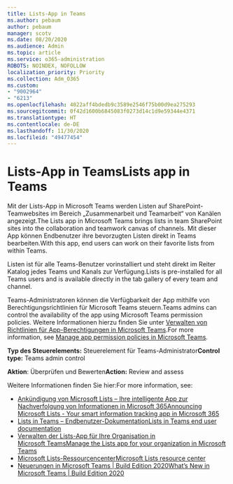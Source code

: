 ```yaml
---
title: Lists-App in Teams
ms.author: pebaum
author: pebaum
manager: scotv
ms.date: 08/20/2020
ms.audience: Admin
ms.topic: article
ms.service: o365-administration
ROBOTS: NOINDEX, NOFOLLOW
localization_priority: Priority
ms.collection: Adm_O365
ms.custom:
- "9002964"
- "6213"
ms.openlocfilehash: 4022aff4bdedb9c3589e2546f75b00d9ea275293
ms.sourcegitcommit: 0f42d1600b6845083f0273d14c1d9e59344e4371
ms.translationtype: HT
ms.contentlocale: de-DE
ms.lasthandoff: 11/30/2020
ms.locfileid: "49477454"
---
```

# <a name="lists-app-in-teams"></a><span data-ttu-id="057f9-102">Lists-App in Teams</span><span class="sxs-lookup"><span data-stu-id="057f9-102">Lists app in Teams</span></span>

<span data-ttu-id="057f9-103">Mit der Lists-App in Microsoft Teams werden Listen auf SharePoint-Teamwebsites im Bereich „Zusammenarbeit und Teamarbeit“ von Kanälen angezeigt.</span><span class="sxs-lookup"><span data-stu-id="057f9-103">The Lists app in Microsoft Teams brings lists in team SharePoint sites into the collaboration and teamwork canvas of channels.</span></span> <span data-ttu-id="057f9-104">Mit dieser App können Endbenutzer ihre bevorzugten Listen direkt in Teams bearbeiten.</span><span class="sxs-lookup"><span data-stu-id="057f9-104">With this app, end users can work on their favorite lists from within Teams.</span></span>

<span data-ttu-id="057f9-105">Listen ist für alle Teams-Benutzer vorinstalliert und steht direkt im Reiter Katalog jedes Teams und Kanals zur Verfügung.</span><span class="sxs-lookup"><span data-stu-id="057f9-105">Lists is pre-installed for all Teams users and is available directly in the tab gallery of every team and channel.</span></span>

<span data-ttu-id="057f9-106">Teams-Administratoren können die Verfügbarkeit der App mithilfe von Berechtigungsrichtlinien für Microsoft Teams steuern.</span><span class="sxs-lookup"><span data-stu-id="057f9-106">Teams admins can control the availability of the app using Microsoft Teams permission policies.</span></span> <span data-ttu-id="057f9-107">Weitere Informationen hierzu finden Sie unter [Verwalten von Richtlinien für App-Berechtigungen in Microsoft Teams](https://docs.microsoft.com/microsoftteams/teams-app-permission-policies).</span><span class="sxs-lookup"><span data-stu-id="057f9-107">For more information, see [Manage app permission policies in Microsoft Teams](https://docs.microsoft.com/microsoftteams/teams-app-permission-policies).</span></span>

<span data-ttu-id="057f9-108">**Typ des Steuerelements:** Steuerelement für Teams-Administrator</span><span class="sxs-lookup"><span data-stu-id="057f9-108">**Control type:**  Teams admin control</span></span>  

<span data-ttu-id="057f9-109">**Aktion**: Überprüfen und Bewerten</span><span class="sxs-lookup"><span data-stu-id="057f9-109">**Action:**  Review and assess</span></span>

<span data-ttu-id="057f9-110">Weitere Informationen finden Sie hier:</span><span class="sxs-lookup"><span data-stu-id="057f9-110">For more information, see:</span></span>

- [<span data-ttu-id="057f9-111">Ankündigung von Microsoft Lists – Ihre intelligente App zur Nachverfolgung von Informationen in Microsoft 365</span><span class="sxs-lookup"><span data-stu-id="057f9-111">Announcing Microsoft Lists - Your smart information tracking app in Microsoft 365</span></span>](https://techcommunity.microsoft.com/t5/microsoft-365-blog/announcing-microsoft-lists-your-smart-information-tracking-app/ba-p/1372233)
- [<span data-ttu-id="057f9-112">Lists in Teams – Endbenutzer-Dokumentation</span><span class="sxs-lookup"><span data-stu-id="057f9-112">Lists in Teams end user documentation</span></span>](https://support.microsoft.com/office/get-started-with-lists-in-microsoft-taeams-c971e46b-b36c-491b-9c35-efeddd0297db)
- [<span data-ttu-id="057f9-113">Verwalten der Lists-App für Ihre Organisation in Microsoft Teams</span><span class="sxs-lookup"><span data-stu-id="057f9-113">Manage the Lists app for your organization in Microsoft Teams</span></span>](https://docs.microsoft.com/microsoftteams/manage-lists-app)
- [<span data-ttu-id="057f9-114">Microsoft Lists-Ressourcencenter</span><span class="sxs-lookup"><span data-stu-id="057f9-114">Microsoft Lists resource center</span></span>](https://aka.ms/MSLists)
- [<span data-ttu-id="057f9-115">Neuerungen in Microsoft Teams | Build Edition 2020</span><span class="sxs-lookup"><span data-stu-id="057f9-115">What’s New in Microsoft Teams | Build Edition 2020</span></span>](https://techcommunity.microsoft.com/t5/microsoft-teams-blog/what-s-new-in-microsoft-teams-build-edition-2020/ba-p/1394224)
